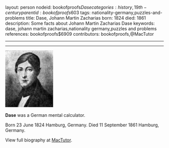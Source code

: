 layout: person
nodeid: bookofproofs$Dase
categories: history,19th-century
parentid: bookofproofs$603
tags: nationality-germany,puzzles-and-problems
title: Dase, Johann Martin Zacharias
born: 1824
died: 1861
description: Some facts about Johann Martin Zacharias Dase
keywords: dase, johann martin zacharias,nationality germany,puzzles and problems
references: bookofproofs$6909
contributors: bookofproofs,@MacTutor

---


---

![Dase.jpg](https://github.com/bookofproofs/bookofproofs.github.io/blob/main/_sources/_assets/images/portraits/Dase.jpg?raw=true)

**Dase** was a German mental calculator.

Born 23 June 1824 Hamburg, Germany. Died 11 September 1861 Hamburg, Germany.


View full biography at [MacTutor](https://mathshistory.st-andrews.ac.uk/Biographies/Dase/).